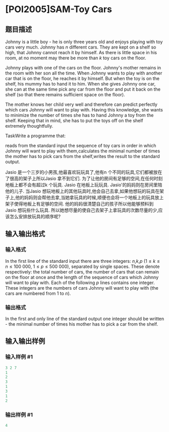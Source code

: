 # [POI2005]SAM-Toy Cars

## 题目描述

Johnny is a little boy - he is only three years old and enjoys playing with toy cars very much. Johnny has $n$ different cars. They are kept on a shelf so high, that Johnny cannot reach it by himself. As there is little space in his room, at no moment may there be more than $k$ toy cars on the floor.

Johnny plays with one of the cars on the floor. Johnny's mother remains in the room with her son all the time. When Johnny wants to play with another car that is on the floor, he reaches it by himself. But when the toy is on the shelf, his mummy has to hand it to him. When she gives Johnny one car, she can at the same time pick any car from the floor and put it back on the shelf (so that there remains sufficient space on the floor).

The mother knows her child very well and therefore can predict perfectly which cars Johnny will want to play with. Having this knowledge, she wants to minimize the number of times she has to hand Johnny a toy from the shelf. Keeping that in mind, she has to put the toys off on the shelf extremely thoughtfully.

TaskWrite a programme that:

reads from the standard input the sequence of toy cars in order in which Johnny will want to play with them,calculates the minimal number of times the mother has to pick cars from the shelf,writes the result to the standard output.

Jasio 是一个三岁的小男孩,他最喜欢玩玩具了,他有n 个不同的玩具,它们都被放在了很高的架子上所以Jasio 拿不到它们. 为了让他的房间有足够的空间,在任何时刻地板上都不会有超过k 个玩具. Jasio 在地板上玩玩具. Jasio'的妈妈则在房间里陪他的儿子. 当Jasio 想玩地板上的其他玩具时,他会自己去拿,如果他想玩的玩具在架子上,他的妈妈则会帮他去拿,当她拿玩具的时候,顺便也会将一个地板上的玩具放上架子使得地板上有足够的空间. 他的妈妈很清楚自己的孩子所以他能够预料到Jasio 想玩些什么玩具. 所以她想尽量的使自己去架子上拿玩具的次数尽量的少,应该怎么安排放玩具的顺序呢?

## 输入输出格式

### 输入格式

In the first line of the standard input there are three integers: $n$,$k$,$p$ ($1\le k\le n\le 100\ 000$, $1\le p\le 500\ 000$), separated by single spaces. These denote respectively: the total number of cars, the number of cars that can remain on the floor at once and the length of the sequence of cars which Johnny will want to play with. Each of the following $p$ lines contains one integer. These integers are the numbers of cars Johnny will want to play with (the cars are numbered from $1$ to $n$).

### 输出格式

In the first and only line of the standard output one integer should be written - the minimal number of times his mother has to pick a car from the shelf.

## 输入输出样例

### 输入样例 #1

```cpp
3 2 7
1
2
3
1
3
1
2
```


### 输出样例 #1

```cpp
4
```


